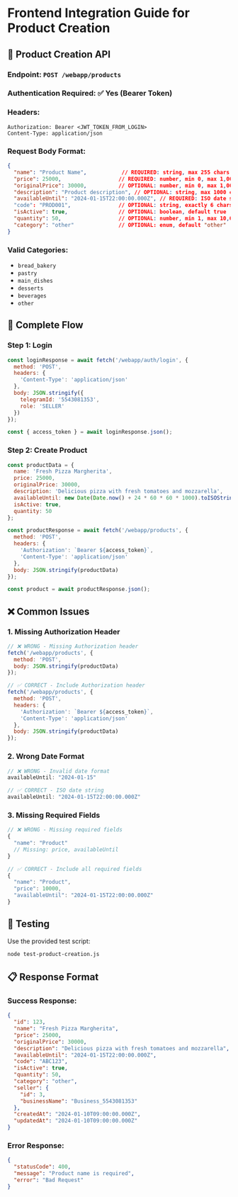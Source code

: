 # Frontend Integration Guide for Product Creation

## 🔧 Product Creation API

### **Endpoint:** `POST /webapp/products`

### **Authentication Required:** ✅ Yes (Bearer Token)

### **Headers:**
```
Authorization: Bearer <JWT_TOKEN_FROM_LOGIN>
Content-Type: application/json
```

### **Request Body Format:**
```json
{
  "name": "Product Name",           // REQUIRED: string, max 255 chars
  "price": 25000,                  // REQUIRED: number, min 0, max 1,000,000,000
  "originalPrice": 30000,          // OPTIONAL: number, min 0, max 1,000,000,000
  "description": "Product description", // OPTIONAL: string, max 1000 chars
  "availableUntil": "2024-01-15T22:00:00.000Z", // REQUIRED: ISO date string
  "code": "PROD001",               // OPTIONAL: string, exactly 6 chars
  "isActive": true,                // OPTIONAL: boolean, default true
  "quantity": 50,                  // OPTIONAL: number, min 1, max 10,000, default 1
  "category": "other"              // OPTIONAL: enum, default "other"
}
```

### **Valid Categories:**
- `bread_bakery`
- `pastry` 
- `main_dishes`
- `desserts`
- `beverages`
- `other`

## 🔄 Complete Flow

### **Step 1: Login**
```javascript
const loginResponse = await fetch('/webapp/auth/login', {
  method: 'POST',
  headers: {
    'Content-Type': 'application/json'
  },
  body: JSON.stringify({
    telegramId: '5543081353',
    role: 'SELLER'
  })
});

const { access_token } = await loginResponse.json();
```

### **Step 2: Create Product**
```javascript
const productData = {
  name: 'Fresh Pizza Margherita',
  price: 25000,
  originalPrice: 30000,
  description: 'Delicious pizza with fresh tomatoes and mozzarella',
  availableUntil: new Date(Date.now() + 24 * 60 * 60 * 1000).toISOString(), // 24 hours from now
  isActive: true,
  quantity: 50
};

const productResponse = await fetch('/webapp/products', {
  method: 'POST',
  headers: {
    'Authorization': `Bearer ${access_token}`,
    'Content-Type': 'application/json'
  },
  body: JSON.stringify(productData)
});

const product = await productResponse.json();
```

## ❌ Common Issues

### **1. Missing Authorization Header**
```javascript
// ❌ WRONG - Missing Authorization header
fetch('/webapp/products', {
  method: 'POST',
  body: JSON.stringify(productData)
});

// ✅ CORRECT - Include Authorization header
fetch('/webapp/products', {
  method: 'POST',
  headers: {
    'Authorization': `Bearer ${access_token}`,
    'Content-Type': 'application/json'
  },
  body: JSON.stringify(productData)
});
```

### **2. Wrong Date Format**
```javascript
// ❌ WRONG - Invalid date format
availableUntil: "2024-01-15"

// ✅ CORRECT - ISO date string
availableUntil: "2024-01-15T22:00:00.000Z"
```

### **3. Missing Required Fields**
```javascript
// ❌ WRONG - Missing required fields
{
  "name": "Product"
  // Missing: price, availableUntil
}

// ✅ CORRECT - Include all required fields
{
  "name": "Product",
  "price": 10000,
  "availableUntil": "2024-01-15T22:00:00.000Z"
}
```

## 🧪 Testing

Use the provided test script:
```bash
node test-product-creation.js
```

## 📋 Response Format

### **Success Response:**
```json
{
  "id": 123,
  "name": "Fresh Pizza Margherita",
  "price": 25000,
  "originalPrice": 30000,
  "description": "Delicious pizza with fresh tomatoes and mozzarella",
  "availableUntil": "2024-01-15T22:00:00.000Z",
  "code": "ABC123",
  "isActive": true,
  "quantity": 50,
  "category": "other",
  "seller": {
    "id": 3,
    "businessName": "Business_5543081353"
  },
  "createdAt": "2024-01-10T09:00:00.000Z",
  "updatedAt": "2024-01-10T09:00:00.000Z"
}
```

### **Error Response:**
```json
{
  "statusCode": 400,
  "message": "Product name is required",
  "error": "Bad Request"
}
```
